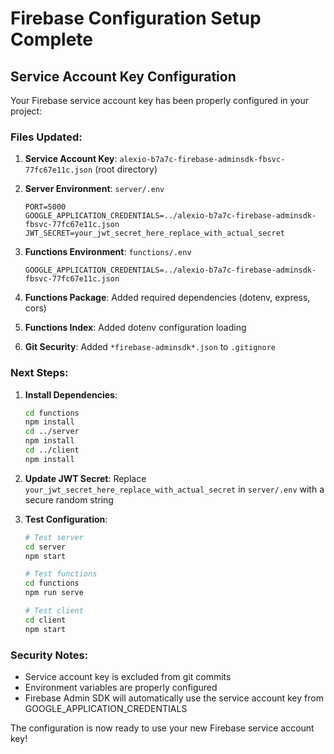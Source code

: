 # Firebase Configuration Setup Complete

## Service Account Key Configuration

Your Firebase service account key has been properly configured in your project:

### Files Updated:

1. **Service Account Key**: `alexio-b7a7c-firebase-adminsdk-fbsvc-77fc67e11c.json` (root directory)

2. **Server Environment**: `server/.env`
   ```
   PORT=5000
   GOOGLE_APPLICATION_CREDENTIALS=../alexio-b7a7c-firebase-adminsdk-fbsvc-77fc67e11c.json
   JWT_SECRET=your_jwt_secret_here_replace_with_actual_secret
   ```

3. **Functions Environment**: `functions/.env`
   ```
   GOOGLE_APPLICATION_CREDENTIALS=../alexio-b7a7c-firebase-adminsdk-fbsvc-77fc67e11c.json
   ```

4. **Functions Package**: Added required dependencies (dotenv, express, cors)

5. **Functions Index**: Added dotenv configuration loading

6. **Git Security**: Added `*firebase-adminsdk*.json` to `.gitignore`

### Next Steps:

1. **Install Dependencies**: 
   ```bash
   cd functions
   npm install
   cd ../server
   npm install
   cd ../client
   npm install
   ```

2. **Update JWT Secret**: Replace `your_jwt_secret_here_replace_with_actual_secret` in `server/.env` with a secure random string

3. **Test Configuration**:
   ```bash
   # Test server
   cd server
   npm start
   
   # Test functions
   cd functions
   npm run serve
   
   # Test client
   cd client
   npm start
   ```

### Security Notes:
- Service account key is excluded from git commits
- Environment variables are properly configured
- Firebase Admin SDK will automatically use the service account key from GOOGLE_APPLICATION_CREDENTIALS

The configuration is now ready to use your new Firebase service account key!
